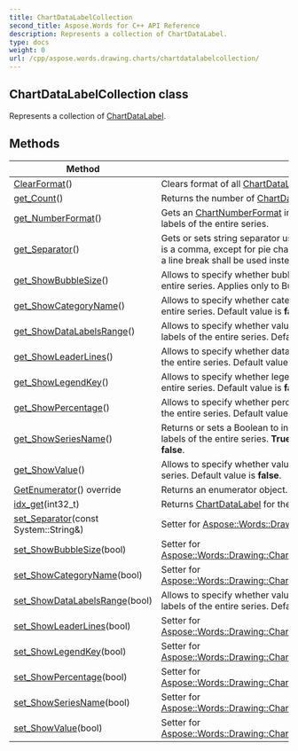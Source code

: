 ```yaml
---
title: ChartDataLabelCollection
second_title: Aspose.Words for C++ API Reference
description: Represents a collection of ChartDataLabel. 
type: docs
weight: 0
url: /cpp/aspose.words.drawing.charts/chartdatalabelcollection/
---
```

## ChartDataLabelCollection class


Represents a collection of [ChartDataLabel](./chartdatalabel/).

## Methods

| Method | Description |
| --- | --- |
| [ClearFormat](./clearformat/)() | Clears format of all [ChartDataLabel](../chartdatalabel/) in this collection. |
| [get_Count](./get_count/)() | Returns the number of [ChartDataLabel](../chartdatalabel/) in this collection. |
| [get_NumberFormat](./get_numberformat/)() | Gets an [ChartNumberFormat](../chartnumberformat/) instance allowing to set number format for the data labels of the entire series. |
| [get_Separator](./get_separator/)() | Gets or sets string separator used for the data labels of the entire series. The default is a comma, except for pie charts showing only category name and percentage, when a line break shall be used instead. |
| [get_ShowBubbleSize](./get_showbubblesize/)() | Allows to specify whether bubble size is to be displayed for the data labels of the entire series. Applies only to Bubble charts. Default value is **false**. |
| [get_ShowCategoryName](./get_showcategoryname/)() | Allows to specify whether category name is to be displayed for the data labels of the entire series. Default value is **false**. |
| [get_ShowDataLabelsRange](./get_showdatalabelsrange/)() | Allows to specify whether values from data labels range to be displayed in the data labels of the entire series. Default value is **false**. |
| [get_ShowLeaderLines](./get_showleaderlines/)() | Allows to specify whether data label leader lines need be shown for the data labels of the entire series. Default value is **false**. |
| [get_ShowLegendKey](./get_showlegendkey/)() | Allows to specify whether legend key is to be displayed for the data labels of the entire series. Default value is **false**. |
| [get_ShowPercentage](./get_showpercentage/)() | Allows to specify whether percentage value is to be displayed for the data labels of the entire series. Default value is **false**. Applies only to Pie charts. |
| [get_ShowSeriesName](./get_showseriesname/)() | Returns or sets a Boolean to indicate the series name display behavior for the data labels of the entire series. **True** to show the series name. **False** to hide. By default **false**. |
| [get_ShowValue](./get_showvalue/)() | Allows to specify whether values are to be displayed in the data labels of the entire series. Default value is **false**. |
| [GetEnumerator](./getenumerator/)() override | Returns an enumerator object. |
| [idx_get](./idx_get/)(int32_t) | Returns [ChartDataLabel](../chartdatalabel/) for the specified index. |
| [set_Separator](./set_separator/)(const System::String\&) | Setter for [Aspose::Words::Drawing::Charts::ChartDataLabelCollection::get_Separator](./get_separator/). |
| [set_ShowBubbleSize](./set_showbubblesize/)(bool) | Setter for [Aspose::Words::Drawing::Charts::ChartDataLabelCollection::get_ShowBubbleSize](./get_showbubblesize/). |
| [set_ShowCategoryName](./set_showcategoryname/)(bool) | Setter for [Aspose::Words::Drawing::Charts::ChartDataLabelCollection::get_ShowCategoryName](./get_showcategoryname/). |
| [set_ShowDataLabelsRange](./set_showdatalabelsrange/)(bool) | Allows to specify whether values from data labels range to be displayed in the data labels of the entire series. Default value is **false**. |
| [set_ShowLeaderLines](./set_showleaderlines/)(bool) | Setter for [Aspose::Words::Drawing::Charts::ChartDataLabelCollection::get_ShowLeaderLines](./get_showleaderlines/). |
| [set_ShowLegendKey](./set_showlegendkey/)(bool) | Setter for [Aspose::Words::Drawing::Charts::ChartDataLabelCollection::get_ShowLegendKey](./get_showlegendkey/). |
| [set_ShowPercentage](./set_showpercentage/)(bool) | Setter for [Aspose::Words::Drawing::Charts::ChartDataLabelCollection::get_ShowPercentage](./get_showpercentage/). |
| [set_ShowSeriesName](./set_showseriesname/)(bool) | Setter for [Aspose::Words::Drawing::Charts::ChartDataLabelCollection::get_ShowSeriesName](./get_showseriesname/). |
| [set_ShowValue](./set_showvalue/)(bool) | Setter for [Aspose::Words::Drawing::Charts::ChartDataLabelCollection::get_ShowValue](./get_showvalue/). |
